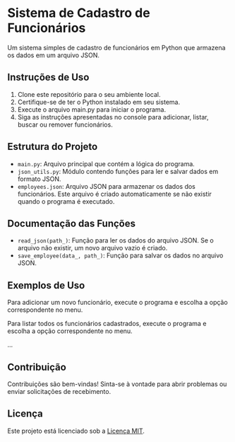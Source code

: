 # Sistema de Cadastro de Funcionários

Um sistema simples de cadastro de funcionários em Python que armazena os dados em um arquivo JSON.

## Instruções de Uso

1. Clone este repositório para o seu ambiente local.
2. Certifique-se de ter o Python instalado em seu sistema.
3. Execute o arquivo main.py para iniciar o programa.
4. Siga as instruções apresentadas no console para adicionar, listar, buscar ou remover funcionários.

## Estrutura do Projeto

- `main.py`: Arquivo principal que contém a lógica do programa.
- `json_utils.py`: Módulo contendo funções para ler e salvar dados em formato JSON.
- `employees.json`: Arquivo JSON para armazenar os dados dos funcionários. Este arquivo é criado automaticamente se não existir quando o programa é executado.

## Documentação das Funções

- `read_json(path_)`: Função para ler os dados do arquivo JSON. Se o arquivo não existir, um novo arquivo vazio é criado.
- `save_employee(data_, path_)`: Função para salvar os dados no arquivo JSON.

## Exemplos de Uso

Para adicionar um novo funcionário, execute o programa e escolha a opção correspondente no menu.

Para listar todos os funcionários cadastrados, execute o programa e escolha a opção correspondente no menu.

...

## Contribuição

Contribuições são bem-vindas! Sinta-se à vontade para abrir problemas ou enviar solicitações de recebimento.

## Licença

Este projeto está licenciado sob a [Licença MIT](https://opensource.org/licenses/MIT).
